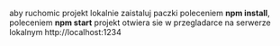 aby ruchomic projekt lokalnie zaistaluj paczki poleceniem **npm install**,
poleceniem **npm start** projekt otwiera sie w przegladarce na serwerze lokalnym
http://localhost:1234
